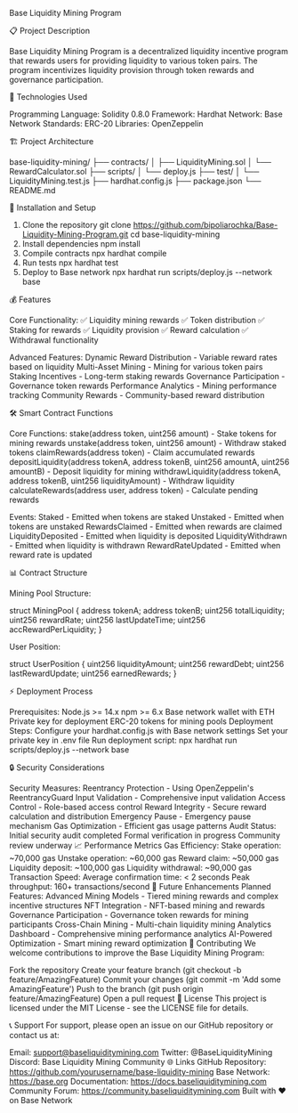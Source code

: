 Base Liquidity Mining Program

📋 Project Description

Base Liquidity Mining Program is a decentralized liquidity incentive program that rewards users for providing liquidity to various token pairs. The program incentivizes liquidity provision through token rewards and governance participation.

🔧 Technologies Used

Programming Language: Solidity 0.8.0
Framework: Hardhat
Network: Base Network
Standards: ERC-20
Libraries: OpenZeppelin

🏗️ Project Architecture

base-liquidity-mining/
├── contracts/
│   ├── LiquidityMining.sol
│   └── RewardCalculator.sol
├── scripts/
│   └── deploy.js
├── test/
│   └── LiquidityMining.test.js
├── hardhat.config.js
├── package.json
└── README.md

🚀 Installation and Setup

1. Clone the repository
git clone https://github.com/bipoliarochka/Base-Liquidity-Mining-Program.git
cd base-liquidity-mining
2. Install dependencies
npm install
3. Compile contracts
npx hardhat compile
4. Run tests
npx hardhat test
5. Deploy to Base network
npx hardhat run scripts/deploy.js --network base

💰 Features

Core Functionality:
✅ Liquidity mining rewards
✅ Token distribution
✅ Staking for rewards
✅ Liquidity provision
✅ Reward calculation
✅ Withdrawal functionality

Advanced Features:
Dynamic Reward Distribution - Variable reward rates based on liquidity
Multi-Asset Mining - Mining for various token pairs
Staking Incentives - Long-term staking rewards
Governance Participation - Governance token rewards
Performance Analytics - Mining performance tracking
Community Rewards - Community-based reward distribution

🛠️ Smart Contract Functions

Core Functions:
stake(address token, uint256 amount) - Stake tokens for mining rewards
unstake(address token, uint256 amount) - Withdraw staked tokens
claimRewards(address token) - Claim accumulated rewards
depositLiquidity(address tokenA, address tokenB, uint256 amountA, uint256 amountB) - Deposit liquidity for mining
withdrawLiquidity(address tokenA, address tokenB, uint256 liquidityAmount) - Withdraw liquidity
calculateRewards(address user, address token) - Calculate pending rewards

Events:
Staked - Emitted when tokens are staked
Unstaked - Emitted when tokens are unstaked
RewardsClaimed - Emitted when rewards are claimed
LiquidityDeposited - Emitted when liquidity is deposited
LiquidityWithdrawn - Emitted when liquidity is withdrawn
RewardRateUpdated - Emitted when reward rate is updated

📊 Contract Structure

Mining Pool Structure:

struct MiningPool {
    address tokenA;
    address tokenB;
    uint256 totalLiquidity;
    uint256 rewardRate;
    uint256 lastUpdateTime;
    uint256 accRewardPerLiquidity;
}

User Position:

struct UserPosition {
    uint256 liquidityAmount;
    uint256 rewardDebt;
    uint256 lastRewardUpdate;
    uint256 earnedRewards;
}

⚡ Deployment Process

Prerequisites:
Node.js >= 14.x
npm >= 6.x
Base network wallet with ETH
Private key for deployment
ERC-20 tokens for mining pools
Deployment Steps:
Configure your hardhat.config.js with Base network settings
Set your private key in .env file
Run deployment script:
npx hardhat run scripts/deploy.js --network base

🔒 Security Considerations

Security Measures:
Reentrancy Protection - Using OpenZeppelin's ReentrancyGuard
Input Validation - Comprehensive input validation
Access Control - Role-based access control
Reward Integrity - Secure reward calculation and distribution
Emergency Pause - Emergency pause mechanism
Gas Optimization - Efficient gas usage patterns
Audit Status:
Initial security audit completed
Formal verification in progress
Community review underway
📈 Performance Metrics
Gas Efficiency:
Stake operation: ~70,000 gas
Unstake operation: ~60,000 gas
Reward claim: ~50,000 gas
Liquidity deposit: ~100,000 gas
Liquidity withdrawal: ~90,000 gas
Transaction Speed:
Average confirmation time: < 2 seconds
Peak throughput: 160+ transactions/second
🔄 Future Enhancements
Planned Features:
Advanced Mining Models - Tiered mining rewards and complex incentive structures
NFT Integration - NFT-based mining and rewards
Governance Participation - Governance token rewards for mining participants
Cross-Chain Mining - Multi-chain liquidity mining
Analytics Dashboard - Comprehensive mining performance analytics
AI-Powered Optimization - Smart mining reward optimization
🤝 Contributing
We welcome contributions to improve the Base Liquidity Mining Program:

Fork the repository
Create your feature branch (git checkout -b feature/AmazingFeature)
Commit your changes (git commit -m 'Add some AmazingFeature')
Push to the branch (git push origin feature/AmazingFeature)
Open a pull request
📄 License
This project is licensed under the MIT License - see the LICENSE file for details.

📞 Support
For support, please open an issue on our GitHub repository or contact us at:

Email: support@baseliquiditymining.com
Twitter: @BaseLiquidityMining
Discord: Base Liquidity Mining Community
🌐 Links
GitHub Repository: https://github.com/yourusername/base-liquidity-mining
Base Network: https://base.org
Documentation: https://docs.baseliquiditymining.com
Community Forum: https://community.baseliquiditymining.com
Built with ❤️ on Base Network

